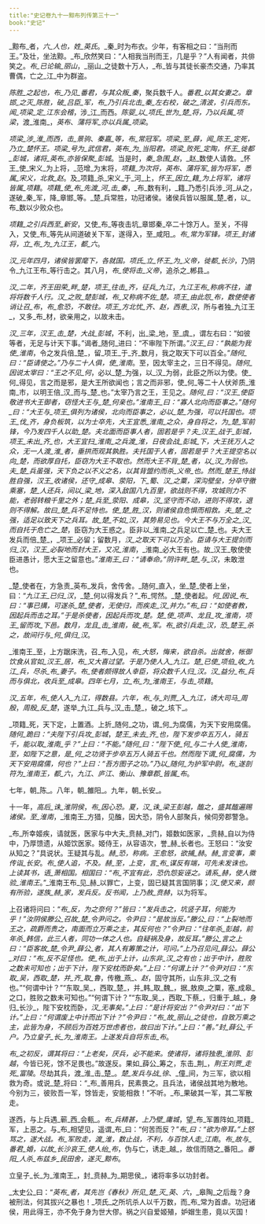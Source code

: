 ```yaml
---
title:"史记卷九十一黥布列传第三十一"
book:"史记"
---
```

_黥布_者，_六_人也，姓_英氏_。_秦_时为布衣。少年，有客相之曰：“当刑而王。”及壮，坐法黥。_布_欣然笑曰：“人相我当刑而王，几是乎？”人有闻者，共俳笑之。_布_已论输_丽山_，_丽山_之徒数十万人，_布_皆与其徒长豪杰交通，乃率其曹偶，亡之_江_中为群盗。

_陈胜_之起也，_布_乃见_番君_，与其众叛_秦_，聚兵数千人。_番君_以其女妻之。_章邯_之灭_陈胜_，破_吕臣_军，_布_乃引兵北击_秦_左右校，破之_清波_，引兵而东。闻_项梁_定_江东会稽_，涉_江_而西。_陈婴_以_项氏_世为_楚_将，乃以兵属_项梁_，渡_淮南_，_英布_、_蒲将军_亦以兵属_项梁_。

_项梁_涉_淮_而西，击_景驹_、_秦嘉_等，_布_常冠军。_项梁_至_薛_，闻_陈王_定死，乃立_楚怀王_。_项梁_号为_武信君_，_英布_为_当阳君_。_项梁_败死_定陶_，_怀王_徙都_彭城_，诸将_英布_亦皆保聚_彭城_。当是时，_秦_急围_赵_，_赵_数使人请救。_怀王_使_宋义_为上将，_范增_为末将，_项籍_为次将，_英布_、_蒲将军_皆为将军，悉属_宋义_，北救_赵_。及_项籍_杀_宋义_于_河_上，_怀王_因立_籍_为上将军，诸将皆属_项籍_。_项籍_使_布_先渡_河_击_秦_，_布_数有利，_籍_乃悉引兵涉_河_从之，遂破_秦_军，降_章邯_等。_楚_兵常胜，功冠诸侯。诸侯兵皆以服属_楚_者，以_布_数以少败众也。

_项籍_之引兵西至_新安_，又使_布_等夜击坑_章邯秦_卒二十馀万人。至关，不得入，又使_布_等先从间道破关下军，遂得入，至_咸阳_。_布_常为军锋。_项王_封诸将，立_布_为_九江王_，都_六_。

_汉_元年四月，诸侯皆罢麾下，各就国。_项氏_立_怀王_为_义帝_，徙都_长沙_，乃阴令_九江王布_等行击之。其八月，_布_使将击_义帝_，追杀之_郴县_。

_汉_二年，_齐王田荣_畔_楚_，_项王_往击_齐_，征兵_九江_，_九江王布_称病不往，遣将将数千人行。_汉_之败_楚彭城_，_布_又称病不佐_楚_。_项王_由此怨_布_，数使使者诮让召_布_，_布_愈恐，不敢往。_项王_方北忧_齐_、_赵_，西患_汉_，所与者独_九江王_，又多_布_材，欲亲用之，以故未击。

_汉_三年，_汉王_击_楚_，大战_彭城_，不利，出_梁_地，至_虞_，谓左右曰：“如彼等者，无足与计天下事。”谒者_随何_进曰：“不审陛下所谓。”_汉王_曰：“孰能为我使_淮南_，令之发兵倍_楚_，留_项王_于_齐_数月，我之取天下可以百全。”_随何_曰：“臣请使之。”乃与二十人俱，使_淮南_。至，因太宰主之，三日不得见。_随何_因说太宰曰：“王之不见_何_，必以_楚_为强，以_汉_为弱，此臣之所以为使。使_何_得见，言之而是邪，是大王所欲闻也；言之而非邪，使_何_等二十人伏斧质_淮南_市，以明王倍_汉_而与_楚_也。”太宰乃言之王，王见之。_随何_曰：“_汉王_使臣敬进书大王御者，窃怪大王与_楚_何亲也。”_淮南王_曰：“寡人北向而臣事之。”_随何_曰：“大王与_项王_俱列为诸侯，北向而臣事之，必以_楚_为强，可以托国也。_项王_伐_齐_，身负板筑，以为士卒先，大王宜悉_淮南_之众，身自将之，为_楚_军前锋，今乃发四千人以助_楚_。夫北面而臣事人者，固若是乎？夫_汉王_战于_彭城_，_项王_未出_齐_也，大王宜扫_淮南_之兵渡_淮_，日夜会战_彭城_下，大王抚万人之众，无一人渡_淮_者，垂拱而观其孰胜。夫托国于人者，固若是乎？大王提空名以向_楚_，而欲厚自托，臣窃为大王不取也。然而大王不背_楚_者，以_汉_为弱也。夫_楚_兵虽强，天下负之以不义之名，以其背盟约而杀_义帝_也。然而_楚王_恃战胜自强，_汉王_收诸侯，还守_成皋_、_荥阳_，下_蜀_、_汉_之粟，深沟壁垒，分卒守徼乘塞，_楚_人还兵，间以_梁_地，深入敌国八九百里，欲战则不得，攻城则力不能，老弱转粮千里之外；_楚_兵至_荥阳_、_成皋_，_汉_坚守而不动，进则不得攻，退则不得解。故曰_楚_兵不足恃也。使_楚_胜_汉_，则诸侯自危惧而相救。夫_楚_之强，适足以致天下之兵耳。故_楚_不如_汉_，其势易见也。今大王不与万全之_汉_而自托于危亡之_楚_，臣窃为大王惑之。臣非以_淮南_之兵足以亡_楚_也。夫大王发兵而倍_楚_，_项王_必留；留数月，_汉_之取天下可以万全。臣请与大王提剑而归_汉_，_汉王_必裂地而封大王，又况_淮南_，_淮南_必大王有也。故_汉王_敬使使臣进愚计，愿大王之留意也。”_淮南王_曰：“请奉命。”阴许畔_楚_与_汉_，未敢泄也。

_楚_使者在，方急责_英布_发兵，舍传舍。_随何_直入，坐_楚_使者上坐，曰：“_九江王_已归_汉_，_楚_何以得发兵？”_布_愕然。_楚_使者起。_何_因说_布_曰：“事已搆，可遂杀_楚_使者，无使归，而疾走_汉_并力。”_布_曰：“如使者教，因起兵而击之耳。”于是杀使者，因起兵而攻_楚_。_楚_使_项声_、_龙且_攻_淮南_，_项王_留而攻_下邑_。数月，_龙且_击_淮南_，破_布_军。_布_欲引兵走_汉_，恐_楚王_杀之，故间行与_何_俱归_汉_。

_淮南王_至，上方踞床洗，召_布_入见，_布_大怒，悔来，欲自杀。出就舍，帐御饮食从官如_汉王_居，_布_又大喜过望。于是乃使人入_九江_。_楚_已使_项伯_收_九江_兵，尽杀_布_妻子。_布_使者颇得故人幸臣，将众数千人归_汉_。_汉_益分_布_兵而与俱北，收兵至_成皋_。四年七月，立_布_为_淮南王_，与击_项籍_。

_汉_五年，_布_使人入_九江_，得数县。六年，_布_与_刘贾_入_九江_，诱大司马_周殷_，_周殷_反_楚_，遂举_九江_兵与_汉_击_楚_，破之_垓下_。

_项籍_死，天下定，上置酒。上折_随何_之功，谓_何_为腐儒，为天下安用腐儒。_随何_跪曰：“夫陛下引兵攻_彭城_，_楚王_未去_齐_也，陛下发步卒五万人，骑五千，能以取_淮南_乎？”上曰：“不能。”_随何_曰：“陛下使_何_与二十人使_淮南_，至，如陛下之意，是_何_之功贤于步卒五万人骑五千也。然而陛下谓_何_腐儒，为天下安用腐儒，何也？”上曰：“吾方图子之功。”乃以_随何_为护军中尉。_布_遂剖符为_淮南王_，都_六_，_九江_、_庐江_、_衡山_、_豫章郡_皆属_布_。

七年，朝_陈_。八年，朝_雒阳_。九年，朝_长安_。

十一年，_高后_诛_淮阴侯_，_布_因心恐。夏，_汉_诛_梁王彭越_，醢之，盛其醢遍赐诸侯。至_淮南_，_淮南王_方猎，见醢，因大恐，阴令人部聚兵，候伺旁郡警急。

_布_所幸姬疾，请就医，医家与中大夫_贲赫_对门，姬数如医家，_贲赫_自以为侍中，乃厚馈遗，从姬饮医家。姬侍王，从容语次，誉_赫_长者也。王怒曰：“汝安从知之？”具说状。王疑其与乱。_赫_恐，称病。王愈怒，欲捕_赫_。_赫_言变事，乘传诣_长安_。_布_使人追，不及。_赫_至，上变，言_布_谋反有端，可先未发诛也。上读其书，语_萧相国_。相国曰：“_布_不宜有此，恐仇怨妄诬之。请系_赫_，使人微验_淮南王_。”_淮南王布_见_赫_以罪亡，上变，固已疑其言国阴事；_汉_使又来，颇有所验，遂族_赫_家，发兵反。反书闻，上乃赦_贲赫_，以为将军。

上召诸将问曰：“_布_反，为之奈何？”皆曰：“发兵击之，坑竖子耳，何能为乎！”_汝阴侯滕公_召故_楚_令尹问之。令尹曰：“是故当反。”_滕公_曰：“上裂地而王之，疏爵而贵之，南面而立万乘之主，其反何也？”令尹曰：“往年杀_彭越_，前年杀_韩信_，此三人者，同功一体之人也。自疑祸及身，故反耳。”_滕公_言之上曰：“臣客故_楚_令尹_薛公_者，其人有筹策之计，可问。”上乃召见问_薛公_。_薛公_对曰：“_布_反不足怪也。使_布_出于上计，山东非_汉_之有也；出于中计，胜败之数未可知也；出于下计，陛下安枕而卧矣。”上曰：“何谓上计？”令尹对曰：“东取_吴_，西取_楚_，并_齐_取_鲁_，传檄_燕_、_赵_，固守其所，山东非_汉_之有也。”“何谓中计？”“东取_吴_，西取_楚_，并_韩_取_魏_，据_敖庾_之粟，塞_成皋_之口，胜败之数未可知也。”“何谓下计？”“东取_吴_，西取_下蔡_，归重于_越_，身归_长沙_，陛下安枕而卧，_汉_无事矣。”上曰：“是计将安出？”令尹对曰：“出下计。”上曰：“何谓废上中计而出下计？”令尹曰：“_布_故_丽山_之徒也，自致万乘之主，此皆为身，不顾后为百姓万世虑者也，故曰出下计。”上曰：“善。”封_薛公_千户。乃立皇子_长_为_淮南王_。上遂发兵自将东击_布_。

_布_之初反，谓其将曰：“上老矣，厌兵，必不能来。使诸将，诸将独患_淮阴_、_彭越_，今皆已死，馀不足畏也。”故遂反。果如_薛公_筹之，东击_荆_，_荆王刘贾_走死_富陵_。尽劫其兵，渡_淮_击_楚_。_楚_发兵与战_徐_、_僮_间，为三军，欲以相救为奇。或说_楚_将曰：“_布_善用兵，民素畏之。且兵法，诸侯战其地为散地。今别为三，彼败吾一军，馀皆走，安能相救！”不听。_布_果破其一军，其二军散走。

遂西，与上兵遇_蕲_西_会甀_。_布_兵精甚，上乃壁_庸城_，望_布_军置阵如_项籍_军，上恶之。与_布_相望见，遥谓_布_曰：“何苦而反？”_布_曰：“欲为帝耳。”上怒骂之，遂大战。_布_军败走，渡_淮_，数止战，不利，与百馀人走_江南_。_布_故与_番君_婚，以故_长沙哀王_使人绐_布_，伪与亡，诱走_越_，故信而随之_番阳_。_番阳_人杀_布兹乡_民田舍，遂灭_黥布_。

立皇子_长_为_淮南王_，封_贲赫_为_期思侯_，诸将率多以功封者。

_太史公_曰：“_英布_者，其先岂《春秋》所见_楚_灭_英_、_六_，_皋陶_之后哉？身被刑法，何其拔兴之暴也！_项氏_之所坑杀人以千万数，而_布_常为首虐。功冠诸侯，用此得王，亦不免于身为世大僇。祸之兴自爱姬殖，妒媢生患，竟以灭国！
